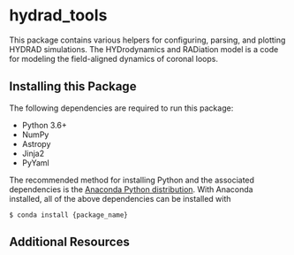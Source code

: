 # hydrad_tools
This package contains various helpers for configuring, parsing, and plotting HYDRAD simulations. The HYDrodynamics and RADiation model is a code for modeling the field-aligned dynamics of coronal loops.

## Installing this Package
The following dependencies are required to run this package:

* Python 3.6+
* NumPy
* Astropy
* Jinja2
* PyYaml

The recommended method for installing Python and the associated dependencies is the [Anaconda Python distribution](https://www.anaconda.com/download/). With Anaconda installed, all of the above dependencies can be installed with

```shell
$ conda install {package_name}
```

## Additional Resources